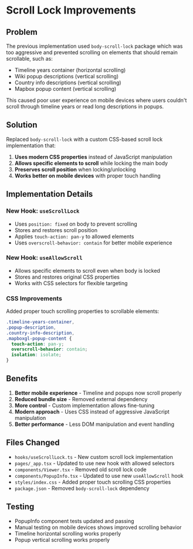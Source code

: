 # Scroll Lock Improvements

## Problem
The previous implementation used `body-scroll-lock` package which was too aggressive and prevented scrolling on elements that should remain scrollable, such as:
- Timeline years container (horizontal scrolling)
- Wiki popup descriptions (vertical scrolling)
- Country info descriptions (vertical scrolling)
- Mapbox popup content (vertical scrolling)

This caused poor user experience on mobile devices where users couldn't scroll through timeline years or read long descriptions in popups.

## Solution
Replaced `body-scroll-lock` with a custom CSS-based scroll lock implementation that:

1. **Uses modern CSS properties** instead of JavaScript manipulation
2. **Allows specific elements to scroll** while locking the main body
3. **Preserves scroll position** when locking/unlocking
4. **Works better on mobile devices** with proper touch handling

## Implementation Details

### New Hook: `useScrollLock`
- Uses `position: fixed` on body to prevent scrolling
- Stores and restores scroll position
- Applies `touch-action: pan-y` to allowed elements
- Uses `overscroll-behavior: contain` for better mobile experience

### New Hook: `useAllowScroll`
- Allows specific elements to scroll even when body is locked
- Stores and restores original CSS properties
- Works with CSS selectors for flexible targeting

### CSS Improvements
Added proper touch scrolling properties to scrollable elements:
```css
.timeline-years-container,
.popup-description,
.country-info-description,
.mapboxgl-popup-content {
  touch-action: pan-y;
  overscroll-behavior: contain;
  isolation: isolate;
}
```

## Benefits
1. **Better mobile experience** - Timeline and popups now scroll properly
2. **Reduced bundle size** - Removed external dependency
3. **More control** - Custom implementation allows fine-tuning
4. **Modern approach** - Uses CSS instead of aggressive JavaScript manipulation
5. **Better performance** - Less DOM manipulation and event handling

## Files Changed
- `hooks/useScrollLock.ts` - New custom scroll lock implementation
- `pages/_app.tsx` - Updated to use new hook with allowed selectors
- `components/Viewer.tsx` - Removed old scroll lock code
- `components/PopupInfo.tsx` - Updated to use new `useAllowScroll` hook
- `styles/index.css` - Added proper touch scrolling CSS properties
- `package.json` - Removed `body-scroll-lock` dependency

## Testing
- PopupInfo component tests updated and passing
- Manual testing on mobile devices shows improved scrolling behavior
- Timeline horizontal scrolling works properly
- Popup vertical scrolling works properly 